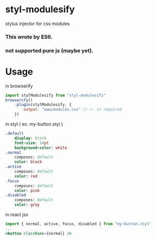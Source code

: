 # styl-modulesify
stylus injector for css modules

### This wrote by ES6.
### not supported pure js (maybe yet).

# Usage

in browserify

```javascript
import stylModulesify from "styl-modulesify"
browserify()
    .plugin(stylModulesify, {
        output: "www/modules.css" // <- it required
    })
```

in styl ( ex. my-button.styl )

```sass
.default
    display: block
    font-size: 14pt
    background-color: white
.normal
    composes: default
    color: black
.active
    composes: default
    color: red
.focus
    composes: default
    color: pink
.disabled
    composes: default
    color: gray
```

in react jsx

```jsx
import { normal, active, focus, disabled } from "my-button.styl"
...
<button className={normal} />
```
